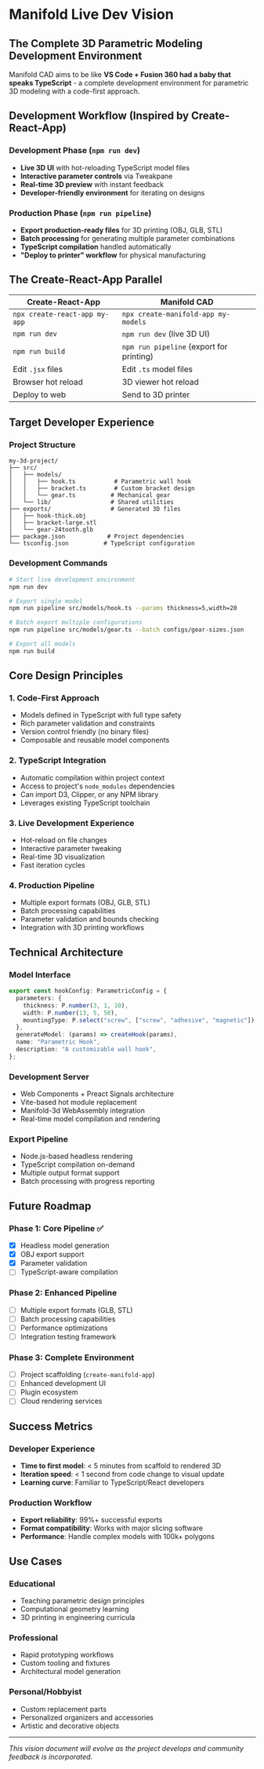 # Manifold Live Dev Vision

## The Complete 3D Parametric Modeling Development Environment

Manifold CAD aims to be like **VS Code + Fusion 360 had a baby that speaks TypeScript** - a complete development environment for parametric 3D modeling with a code-first approach.

## Development Workflow (Inspired by Create-React-App)

### Development Phase (`npm run dev`)

- **Live 3D UI** with hot-reloading TypeScript model files
- **Interactive parameter controls** via Tweakpane
- **Real-time 3D preview** with instant feedback
- **Developer-friendly environment** for iterating on designs

### Production Phase (`npm run pipeline`)

- **Export production-ready files** for 3D printing (OBJ, GLB, STL)
- **Batch processing** for generating multiple parameter combinations
- **TypeScript compilation** handled automatically
- **"Deploy to printer" workflow** for physical manufacturing

## The Create-React-App Parallel

| Create-React-App              | Manifold CAD                             |
| ----------------------------- | ---------------------------------------- |
| `npx create-react-app my-app` | `npx create-manifold-app my-models`      |
| `npm run dev`                 | `npm run dev` (live 3D UI)               |
| `npm run build`               | `npm run pipeline` (export for printing) |
| Edit `.jsx` files             | Edit `.ts` model files                   |
| Browser hot reload            | 3D viewer hot reload                     |
| Deploy to web                 | Send to 3D printer                       |

## Target Developer Experience

### Project Structure

```
my-3d-project/
├── src/
│   ├── models/
│   │   ├── hook.ts           # Parametric wall hook
│   │   ├── bracket.ts        # Custom bracket design
│   │   └── gear.ts          # Mechanical gear
│   └── lib/                 # Shared utilities
├── exports/                 # Generated 3D files
│   ├── hook-thick.obj
│   ├── bracket-large.stl
│   └── gear-24tooth.glb
├── package.json            # Project dependencies
└── tsconfig.json          # TypeScript configuration
```

### Development Commands

```bash
# Start live development environment
npm run dev

# Export single model
npm run pipeline src/models/hook.ts --params thickness=5,width=20

# Batch export multiple configurations
npm run pipeline src/models/gear.ts --batch configs/gear-sizes.json

# Export all models
npm run build
```

## Core Design Principles

### 1. **Code-First Approach**

- Models defined in TypeScript with full type safety
- Rich parameter validation and constraints
- Version control friendly (no binary files)
- Composable and reusable model components

### 2. **TypeScript Integration**

- Automatic compilation within project context
- Access to project's `node_modules` dependencies
- Can import D3, Clipper, or any NPM library
- Leverages existing TypeScript toolchain

### 3. **Live Development Experience**

- Hot-reload on file changes
- Interactive parameter tweaking
- Real-time 3D visualization
- Fast iteration cycles

### 4. **Production Pipeline**

- Multiple export formats (OBJ, GLB, STL)
- Batch processing capabilities
- Parameter validation and bounds checking
- Integration with 3D printing workflows

## Technical Architecture

### Model Interface

```typescript
export const hookConfig: ParametricConfig = {
  parameters: {
    thickness: P.number(3, 1, 10),
    width: P.number(13, 5, 50),
    mountingType: P.select("screw", ["screw", "adhesive", "magnetic"]),
  },
  generateModel: (params) => createHook(params),
  name: "Parametric Hook",
  description: "A customizable wall hook",
};
```

### Development Server

- Web Components + Preact Signals architecture
- Vite-based hot module replacement
- Manifold-3d WebAssembly integration
- Real-time model compilation and rendering

### Export Pipeline

- Node.js-based headless rendering
- TypeScript compilation on-demand
- Multiple output format support
- Batch processing with progress reporting

## Future Roadmap

### Phase 1: Core Pipeline ✅

- [x] Headless model generation
- [x] OBJ export support
- [x] Parameter validation
- [ ] TypeScript-aware compilation

### Phase 2: Enhanced Pipeline

- [ ] Multiple export formats (GLB, STL)
- [ ] Batch processing capabilities
- [ ] Performance optimizations
- [ ] Integration testing framework

### Phase 3: Complete Environment

- [ ] Project scaffolding (`create-manifold-app`)
- [ ] Enhanced development UI
- [ ] Plugin ecosystem
- [ ] Cloud rendering services

## Success Metrics

### Developer Experience

- **Time to first model**: < 5 minutes from scaffold to rendered 3D
- **Iteration speed**: < 1 second from code change to visual update
- **Learning curve**: Familiar to TypeScript/React developers

### Production Workflow

- **Export reliability**: 99%+ successful exports
- **Format compatibility**: Works with major slicing software
- **Performance**: Handle complex models with 100k+ polygons

## Use Cases

### **Educational**

- Teaching parametric design principles
- Computational geometry learning
- 3D printing in engineering curricula

### **Professional**

- Rapid prototyping workflows
- Custom tooling and fixtures
- Architectural model generation

### **Personal/Hobbyist**

- Custom replacement parts
- Personalized organizers and accessories
- Artistic and decorative objects

---

_This vision document will evolve as the project develops and community feedback is incorporated._
